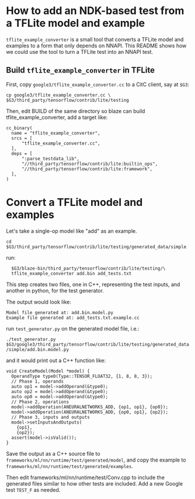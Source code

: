 # How to add an NDK-based test from a TFLite model and example

`tflite_example_converter` is a small tool that converts a TFLite model and examples to a form that only depends on NNAPI. This README shows how we could use the tool to turn a TFLite test into an NNAPI test.

## Build `tflite_example_converter` in TFLite

First, copy `google3/tflite_example_converter.cc` to a CitC client, say at `$G3`:

    cp google3/tflite_example_converter.cc \
    $G3/third_party/tensorflow/contrib/lite/testing

Then, edit BUILD of the same directory so blaze can build tflite_example_converter, add a target like:

    cc_binary(
      name = "tflite_example_converter",
      srcs = [
          "tflite_example_converter.cc",
      ],
      deps = [
          ":parse_testdata_lib",
          "//third_party/tensorflow/contrib/lite:builtin_ops",
          "//third_party/tensorflow/contrib/lite:framework",
      ],
    )

# Convert a TFLite model and examples

  Let's take a single-op model like "add" as an example.

    cd $G3/third_party/tensorflow/contrib/lite/testing/generated_data/simple

  run:

      $G3/blaze-bin/third_party/tensorflow/contrib/lite/testing/\
      tflite_example_converter add.bin add_tests.txt

  This step creates two files, one in C++, representing the test inputs,
  and another in python, for the test generator.

  The output would look like:

    Model file generated at: add.bin.model.py
    Example file generated at: add_tests.txt.example.cc


  run `test_generator.py` on the generated model file, i.e.:

`./test_generator.py $G3/google3/third_party/tensorflow/contrib/lite/testing/generated_data/simple/add.bin.model.py`

   and it would print out a C++ function like:

    void CreateModel(Model *model) {
      OperandType type0(Type::TENSOR_FLOAT32, {1, 8, 8, 3});
      // Phase 1, operands
      auto op1 = model->addOperand(&type0);
      auto op2 = model->addOperand(&type0);
      auto op0 = model->addOperand(&type0);
      // Phase 2, operations
      model->addOperation(ANEURALNETWORKS_ADD, {op1, op1}, {op0});
      model->addOperation(ANEURALNETWORKS_ADD, {op0, op1}, {op2});
      // Phase 3, inputs and outputs
      model->setInputsAndOutputs(
        {op1},
        {op2});
      assert(model->isValid());
    }

   Save the output as a C++ source file to `frameworks/ml/nn/runtime/test/generated/model`, and copy the example to
   `frameworks/ml/nn/runtime/test/generated/examples`.

   Then edit frameworks/ml/nn/runtime/test/Conv.cpp to include the generated files similar to how other tests are included. Add a new Google test `TEST_F` as needed.

